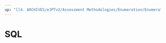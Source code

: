 ```yaml
---
up: "[[4. ARCHIVES/eJPTv2/Assessment Methodologies/Enumeration/Enumeration|Enumeration]]"
---
```


# SQL

